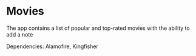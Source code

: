 # Movies 
The app contains a list of popular and top-rated movies with the ability to add a note

Dependencies: Alamofire, Kingfisher 
